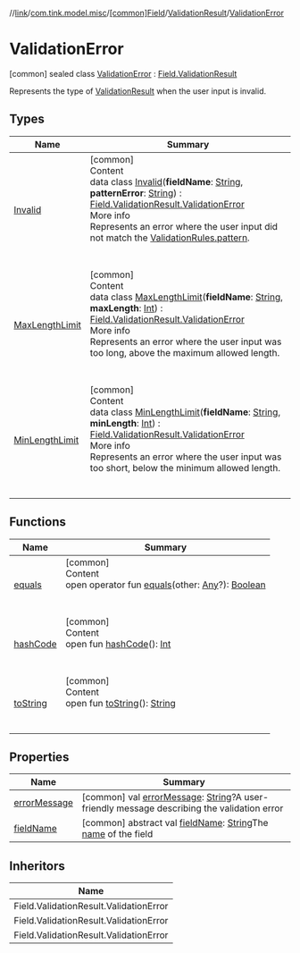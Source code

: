 //[link](../../../../index.md)/[com.tink.model.misc](../../../index.md)/[[common]Field](../../index.md)/[ValidationResult](../index.md)/[ValidationError](index.md)



# ValidationError  
 [common] sealed class [ValidationError](index.md) : [Field.ValidationResult](../index.md)

Represents the type of [ValidationResult](../index.md) when the user input is invalid.

   


## Types  
  
|  Name|  Summary| 
|---|---|
| <a name="com.tink.model.misc/Field.ValidationResult.ValidationError.Invalid///PointingToDeclaration/"></a>[Invalid](-invalid/index.md)| <a name="com.tink.model.misc/Field.ValidationResult.ValidationError.Invalid///PointingToDeclaration/"></a>[common]  <br>Content  <br>data class [Invalid](-invalid/index.md)(**fieldName**: [String](https://kotlinlang.org/api/latest/jvm/stdlib/kotlin/-string/index.html), **patternError**: [String](https://kotlinlang.org/api/latest/jvm/stdlib/kotlin/-string/index.html)) : [Field.ValidationResult.ValidationError](index.md)  <br>More info  <br>Represents an error where the user input did not match the [ValidationRules.pattern](../../-validation-rules/pattern.md).  <br><br><br>
| <a name="com.tink.model.misc/Field.ValidationResult.ValidationError.MaxLengthLimit///PointingToDeclaration/"></a>[MaxLengthLimit](-max-length-limit/index.md)| <a name="com.tink.model.misc/Field.ValidationResult.ValidationError.MaxLengthLimit///PointingToDeclaration/"></a>[common]  <br>Content  <br>data class [MaxLengthLimit](-max-length-limit/index.md)(**fieldName**: [String](https://kotlinlang.org/api/latest/jvm/stdlib/kotlin/-string/index.html), **maxLength**: [Int](https://kotlinlang.org/api/latest/jvm/stdlib/kotlin/-int/index.html)) : [Field.ValidationResult.ValidationError](index.md)  <br>More info  <br>Represents an error where the user input was too long, above the maximum allowed length.  <br><br><br>
| <a name="com.tink.model.misc/Field.ValidationResult.ValidationError.MinLengthLimit///PointingToDeclaration/"></a>[MinLengthLimit](-min-length-limit/index.md)| <a name="com.tink.model.misc/Field.ValidationResult.ValidationError.MinLengthLimit///PointingToDeclaration/"></a>[common]  <br>Content  <br>data class [MinLengthLimit](-min-length-limit/index.md)(**fieldName**: [String](https://kotlinlang.org/api/latest/jvm/stdlib/kotlin/-string/index.html), **minLength**: [Int](https://kotlinlang.org/api/latest/jvm/stdlib/kotlin/-int/index.html)) : [Field.ValidationResult.ValidationError](index.md)  <br>More info  <br>Represents an error where the user input was too short, below the minimum allowed length.  <br><br><br>


## Functions  
  
|  Name|  Summary| 
|---|---|
| <a name="kotlin/Any/equals/#kotlin.Any?/PointingToDeclaration/"></a>[equals](../../../../com.tink.service.user/[common]-user-profile-service-impl/index.md#%5Bkotlin%2FAny%2Fequals%2F%23kotlin.Any%3F%2FPointingToDeclaration%2F%5D%2FFunctions%2F1135467963)| <a name="kotlin/Any/equals/#kotlin.Any?/PointingToDeclaration/"></a>[common]  <br>Content  <br>open operator fun [equals](../../../../com.tink.service.user/[common]-user-profile-service-impl/index.md#%5Bkotlin%2FAny%2Fequals%2F%23kotlin.Any%3F%2FPointingToDeclaration%2F%5D%2FFunctions%2F1135467963)(other: [Any](https://kotlinlang.org/api/latest/jvm/stdlib/kotlin/-any/index.html)?): [Boolean](https://kotlinlang.org/api/latest/jvm/stdlib/kotlin/-boolean/index.html)  <br><br><br>
| <a name="kotlin/Any/hashCode/#/PointingToDeclaration/"></a>[hashCode](../../../../com.tink.service.user/[common]-user-profile-service-impl/index.md#%5Bkotlin%2FAny%2FhashCode%2F%23%2FPointingToDeclaration%2F%5D%2FFunctions%2F1135467963)| <a name="kotlin/Any/hashCode/#/PointingToDeclaration/"></a>[common]  <br>Content  <br>open fun [hashCode](../../../../com.tink.service.user/[common]-user-profile-service-impl/index.md#%5Bkotlin%2FAny%2FhashCode%2F%23%2FPointingToDeclaration%2F%5D%2FFunctions%2F1135467963)(): [Int](https://kotlinlang.org/api/latest/jvm/stdlib/kotlin/-int/index.html)  <br><br><br>
| <a name="kotlin/Any/toString/#/PointingToDeclaration/"></a>[toString](../../../../com.tink.service.user/[common]-user-profile-service-impl/index.md#%5Bkotlin%2FAny%2FtoString%2F%23%2FPointingToDeclaration%2F%5D%2FFunctions%2F1135467963)| <a name="kotlin/Any/toString/#/PointingToDeclaration/"></a>[common]  <br>Content  <br>open fun [toString](../../../../com.tink.service.user/[common]-user-profile-service-impl/index.md#%5Bkotlin%2FAny%2FtoString%2F%23%2FPointingToDeclaration%2F%5D%2FFunctions%2F1135467963)(): [String](https://kotlinlang.org/api/latest/jvm/stdlib/kotlin/-string/index.html)  <br><br><br>


## Properties  
  
|  Name|  Summary| 
|---|---|
| <a name="com.tink.model.misc/Field.ValidationResult.ValidationError/errorMessage/#/PointingToDeclaration/"></a>[errorMessage](error-message.md)| <a name="com.tink.model.misc/Field.ValidationResult.ValidationError/errorMessage/#/PointingToDeclaration/"></a> [common] val [errorMessage](error-message.md): [String](https://kotlinlang.org/api/latest/jvm/stdlib/kotlin/-string/index.html)?A user-friendly message describing the validation error   <br>
| <a name="com.tink.model.misc/Field.ValidationResult.ValidationError/fieldName/#/PointingToDeclaration/"></a>[fieldName](field-name.md)| <a name="com.tink.model.misc/Field.ValidationResult.ValidationError/fieldName/#/PointingToDeclaration/"></a> [common] abstract val [fieldName](field-name.md): [String](https://kotlinlang.org/api/latest/jvm/stdlib/kotlin/-string/index.html)The [name](../../name.md) of the field   <br>


## Inheritors  
  
|  Name| 
|---|
| <a name="com.tink.model.misc/Field.ValidationResult.ValidationError.MinLengthLimit///PointingToDeclaration/"></a>Field.ValidationResult.ValidationError
| <a name="com.tink.model.misc/Field.ValidationResult.ValidationError.MaxLengthLimit///PointingToDeclaration/"></a>Field.ValidationResult.ValidationError
| <a name="com.tink.model.misc/Field.ValidationResult.ValidationError.Invalid///PointingToDeclaration/"></a>Field.ValidationResult.ValidationError

